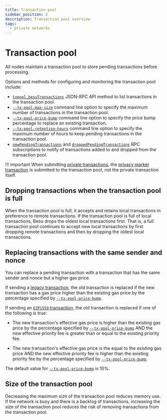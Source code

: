 ```yaml
---
title: Transaction pool
sidebar_position: 2
description: Transaction pool overview
tags:
  - private networks
---
```


# Transaction pool

All nodes maintain a transaction pool to store pending transactions before processing.

Options and methods for configuring and monitoring the transaction pool include:

- [`txpool_besuTransactions`](../../reference/api/index.md#txpool_besutransactions) JSON-RPC API method to list transactions in the transaction pool.
- [`--tx-pool-max-size`](../../reference/cli/options.md#tx-pool-max-size) command line option to specify the maximum number of transactions in the transaction pool.
- [`--tx-pool-price-bump`](../../reference/cli/options.md#tx-pool-price-bump) command line option to specify the price bump percentage to replace an existing transaction.
- [`--tx-pool-retention-hours`](../../reference/cli/options.md#tx-pool-retention-hours) command line option to specify the maximum number of hours to keep pending transactions in the transaction pool.
- [`newPendingTransactions`](../../how-to/use-besu-api/rpc-pubsub.md#pending-transactions) and [`droppedPendingTransactions`](../../how-to/use-besu-api/rpc-pubsub.md#dropped-transactions) RPC subscriptions to notify of transactions added to and dropped from the transaction pool.

!!! important When submitting [private transactions](../../../private-networks/concepts/privacy/private-transactions/index.md#nonce-validation), the [privacy marker transaction](../../../private-networks/concepts/privacy/private-transactions/processing.md) is submitted to the transaction pool, not the private transaction itself.

## Dropping transactions when the transaction pool is full

When the transaction pool is full, it accepts and retains local transactions in preference to remote transactions. If the transaction pool is full of local transactions, Besu drops the oldest local transactions first. That is, a full transaction pool continues to accept new local transactions by first dropping remote transactions and then by dropping the oldest local transactions.

## Replacing transactions with the same sender and nonce

You can replace a pending transaction with a transaction that has the same sender and nonce but a higher gas price.

If sending a [legacy transaction](types.md#frontier-transactions), the old transaction is replaced if the new transaction has a gas price higher than the existing gas price by the percentage specified by [`--tx-pool-price-bump`](../../reference/cli/options.md#tx-pool-price-bump).

If sending an [`EIP1559` transaction](types.md#eip1559-transactions), the old transaction is replaced if one of the following is true:

- The new transaction's effective gas price is higher than the existing gas price by the percentage specified by [`--tx-pool-price-bump`](../../reference/cli/options.md#tx-pool-price-bump) AND the new effective priority fee is greater than or equal to the existing priority fee.

- The new transaction's effective gas price is the equal to the existing gas price AND the new effective priority fee is higher than the existing priority fee by the percentage specified by [`--tx-pool-price-bump`](../../reference/cli/options.md#tx-pool-price-bump).

The default value for [`--tx-pool-price-bump`](../../reference/cli/options.md#tx-pool-price-bump) is 10%.

## Size of the transaction pool

Decreasing the maximum size of the transaction pool reduces memory use. If the network is busy and there is a backlog of transactions, increasing the size of the transaction pool reduces the risk of removing transactions from the transaction pool.
